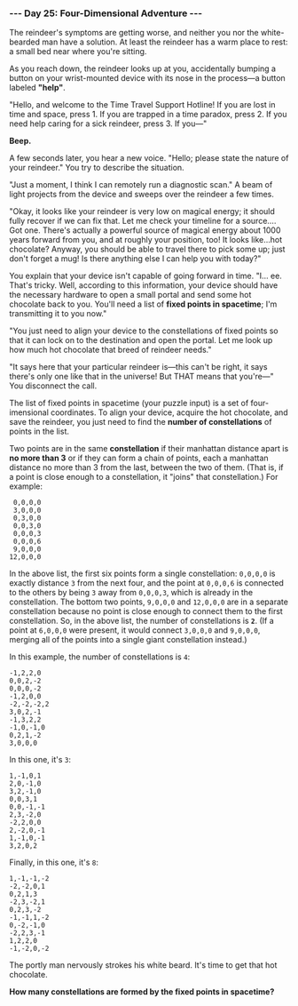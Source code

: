 ### --- Day 25: Four-Dimensional Adventure ---

The reindeer's symptoms are getting worse, and neither you nor the white-
bearded man have a solution. At least the reindeer has a warm place to
rest: a small bed near where you're sitting.

As you reach down, the reindeer looks up at you, accidentally bumping a
button on your wrist-mounted device with its nose in the process—a button
labeled **"help"**.

"Hello, and welcome to the Time Travel Support Hotline! If you are lost in
time and space, press 1. If you are trapped in a time paradox, press 2. If
you need help caring for a sick reindeer, press 3. If you—"

**Beep.**

A few seconds later, you hear a new voice. "Hello; please state the nature
of your reindeer." You try to describe the situation.

"Just a moment, I think I can remotely run a diagnostic scan." A beam of
light projects from the device and sweeps over the reindeer a few times.

"Okay, it looks like your reindeer is very low on magical energy; it should
fully recover if we can fix that. Let me check your timeline for a
source…. Got one. There's actually a powerful source of magical energy
about 1000 years forward from you, and at roughly your position, too! It
looks like…hot chocolate? Anyway, you should be able to travel there to
pick some up; just don't forget a mug! Is there anything else I can help
you with today?"

You explain that your device isn't capable of going forward in time. "I…
ee. That's tricky. Well, according to this information, your device should
have the necessary hardware to open a small portal and send some hot
chocolate back to you. You'll need a list of **fixed points in spacetime**; I'm
transmitting it to you now."

"You just need to align your device to the constellations of fixed points
so that it can lock on to the destination and open the portal. Let me look
up how much hot chocolate that breed of reindeer needs."

"It says here that your particular reindeer is—this can't be right, it
says there's only one like that in the universe! But THAT means that
you're—" You disconnect the call.

The list of fixed points in spacetime (your puzzle input) is a set of four-
imensional coordinates. To align your device, acquire the hot chocolate,
and save the reindeer, you just need to find the **number of constellations**
of points in the list.

Two points are in the same **constellation** if their manhattan distance apart
is **no more than 3** or if they can form a chain of points, each a manhattan
distance no more than 3 from the last, between the two of them. (That is,
if a point is close enough to a constellation, it "joins" that
constellation.) For example:

```
 0,0,0,0
 3,0,0,0
 0,3,0,0
 0,0,3,0
 0,0,0,3
 0,0,0,6
 9,0,0,0
12,0,0,0
```

In the above list, the first six points form a single constellation:
`0,0,0,0` is exactly distance `3` from the next four, and the point at `0,0,0,6`
is connected to the others by being `3` away from `0,0,0,3`, which is already
in the constellation. The bottom two points, `9,0,0,0` and `12,0,0,0` are in a
separate constellation because no point is close enough to connect them to
the first constellation. So, in the above list, the number of
constellations is **`2`**. (If a point at `6,0,0,0` were present, it would connect
`3,0,0,0` and `9,0,0,0`, merging all of the points into a single giant
constellation instead.)

In this example, the number of constellations is `4`:

```
-1,2,2,0
0,0,2,-2
0,0,0,-2
-1,2,0,0
-2,-2,-2,2
3,0,2,-1
-1,3,2,2
-1,0,-1,0
0,2,1,-2
3,0,0,0
```

In this one, it's `3`:

```
1,-1,0,1
2,0,-1,0
3,2,-1,0
0,0,3,1
0,0,-1,-1
2,3,-2,0
-2,2,0,0
2,-2,0,-1
1,-1,0,-1
3,2,0,2
```

Finally, in this one, it's `8`:

```
1,-1,-1,-2
-2,-2,0,1
0,2,1,3
-2,3,-2,1
0,2,3,-2
-1,-1,1,-2
0,-2,-1,0
-2,2,3,-1
1,2,2,0
-1,-2,0,-2
```

The portly man nervously strokes his white beard. It's time to get that hot
chocolate.

**How many constellations are formed by the fixed points in spacetime?**
